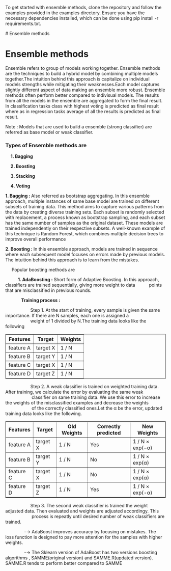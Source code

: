 
    
<p> To get started with ensemble methods, clone the repository and follow the examples provided in the examples directory. Ensure you have the necessary dependencies installed, which can be done using pip install -r requirements.txt.</p>
# Ensemble methods

<h1> Ensemble methods </h1>


<p class = "class="left-space-small">Ensemble refers to group of models working together. Ensemble methods are the techniques to build a hybrid model by combining multiple models together.The intuition behind this approach is capitalize on individual models strengths while mitigating their weaknesses.Each model captures slightly different aspect of data making an ensemble more robust. Ensemble methods often perform better compared to indivisual models. The results from all the models in the ensemble are aggregated to form the final result. In classification tasks class with highest voting is predicted as final result where as in regression tasks average of all the results is predicted as final result.
</p>
<p>Note : Models that are used to build a ensemble (strong classifier) are referred as base model or weak classifier.</p> 
<h3>Types of Ensemble methods are </h2>
<p><strong>&nbsp;&nbsp;&nbsp;&nbsp;&nbsp;1. Bagging</strong></p>
<p><strong>&nbsp;&nbsp;&nbsp;&nbsp;&nbsp;2. Boosting</strong></p>
<p><strong>&nbsp;&nbsp;&nbsp;&nbsp;&nbsp;3. Stacking</strong></p>
<p><strong>&nbsp;&nbsp;&nbsp;&nbsp;&nbsp;4. Voting</strong></p>

<p> </p>
<p><strong>1. Bagging : </strong>Also referred as bootstrap aggregating. In this ensemble approach, multiple instances of same base model are trained on different subsets of training data. This method aims to capture various patterns from the data by creating diverse training sets. Each subset is randomly selected with replacement, a process known as bootstrap sampling, and each subset has the same number of samples as the original dataset.  These models are trained independently on their respective subsets. A well-known example of this technique is Random Forest, which combines multiple decision trees to improve overall performance</p>
<p> </p>
<p><strong>2. Boosting : </strong>In this ensemble approach, models are trained in sequence where each subsequent model focuses on errors made by previous models. The intuition behind this approach is to learn from the mistakes.  
</p> 
<p>&nbsp;&nbsp;&nbsp;&nbsp;&nbsp;Popular boosting methods are </p>
<p>&nbsp;&nbsp;&nbsp;&nbsp;&nbsp;&nbsp;&nbsp;&nbsp;&nbsp;&nbsp;<strong>1. AdaBoosting : </strong> Short form of Adaptive Boosting. In this approach, classifiers are trained sequentially, giving more weight to data &nbsp;&nbsp;&nbsp;&nbsp;&nbsp;&nbsp;&nbsp;&nbsp;&nbsp;&nbsp;points that are misclassified in previous rounds. </p>
<p><strong> &nbsp;&nbsp;&nbsp;&nbsp;&nbsp;&nbsp;&nbsp;&nbsp;&nbsp;&nbsp;&nbsp;&nbsp;&nbsp;&nbsp;&nbsp;Training process :</strong></p>
<p>&nbsp;&nbsp;&nbsp;&nbsp;&nbsp;&nbsp;&nbsp;&nbsp;&nbsp;&nbsp;&nbsp;&nbsp;&nbsp;&nbsp;&nbsp;&nbsp;&nbsp;&nbsp;&nbsp;&nbsp;Step 1. At the start of training, every sample is given the same importance. If there are N samples, each one is assigned a  &nbsp;&nbsp;&nbsp;&nbsp;&nbsp;&nbsp;&nbsp;&nbsp;&nbsp;&nbsp;&nbsp;&nbsp;&nbsp;&nbsp;&nbsp;&nbsp;&nbsp;&nbsp;&nbsp;&nbsp;weight of 1 divided by N.The training data looks like the following </p>
<table border="1" align="center"> <thead>
            <tr>
                <th>Features</th>
                <th>Target</th>
                <th>Weights</th>
            </tr>
        </thead>
        <tbody>
            <tr>
                <td>feature A</td>
                <td>target X</td>
                <td>1 / N</td>
            </tr>
            <tr>
                <td>feature B</td>
                <td>target Y</td>
                <td>1 / N</td>
            </tr>
            <tr>
                <td>feature C</td>
                <td>target X</td>
                <td>1 / N</td>
            </tr>
            <tr>
                <td>feature D</td>
                <td>target Z</td>
                <td>1 / N</td>
            </tr>
        </tbody>
</table>
<p>&nbsp;&nbsp;&nbsp;&nbsp;&nbsp;&nbsp;&nbsp;&nbsp;&nbsp;&nbsp;&nbsp;&nbsp;&nbsp;&nbsp;&nbsp;&nbsp;&nbsp;&nbsp;&nbsp;&nbsp;Step 2. A weak classifier is trained on weighted training data. After training, we calculate the error by evaluating the same weak &nbsp;&nbsp;&nbsp;&nbsp;&nbsp;&nbsp;&nbsp;&nbsp;&nbsp;&nbsp;&nbsp;&nbsp;&nbsp;&nbsp;&nbsp;&nbsp;&nbsp;&nbsp;&nbsp;&nbsp; classifier on same training data. We use this error to increase the weights of the misclassified examples and decrease the weights &nbsp;&nbsp;&nbsp;&nbsp;&nbsp;&nbsp;&nbsp;&nbsp;&nbsp;&nbsp;&nbsp;&nbsp;&nbsp;&nbsp;&nbsp;&nbsp;&nbsp;&nbsp;&nbsp;&nbsp;  of the correctly classified ones.Let the α be the error, updated training data looks like the following. </p>
<table border="1" align="center"> <thead>
            <tr>
                <th>Features</th>
                <th>Target</th>
                <th>Old Weights</th>
                <th>Correctly predicted</th>
                <th>New Weights</th>
            </tr>
        </thead>
        <tbody>
            <tr>
                <td>feature A</td>
                <td>target X</td>
                <td>1 / N</td>
                <td> Yes </td>
                <td>1 / N × exp(−α)</td> 
            </tr>
            <tr>
                <td>feature B</td>
                <td>target Y</td>
                <td>1 / N</td>
                <td> No </td>
                <td> 1 / N × exp(α) </td>
            </tr>
            <tr>
                <td>feature C</td>
                <td>target X</td>
                <td>1 / N</td>
                <td> No </td>
                <td>  1 / N × exp(α) </td>
            </tr>
            <tr>
                <td>feature D</td>
                <td>target Z</td>
                <td>1 / N</td>
                <td> Yes </td>
                <td>  1 / N × exp(-α)</td> 
            </tr>
        </tbody>
</table>
<p>&nbsp;&nbsp;&nbsp;&nbsp;&nbsp;&nbsp;&nbsp;&nbsp;&nbsp;&nbsp;&nbsp;&nbsp;&nbsp;&nbsp;&nbsp;&nbsp;&nbsp;&nbsp;&nbsp;&nbsp;Step 3. The second weak classifier is trained the weight adjusted data. Then evaluated and weights are adjusted accordingy. This &nbsp;&nbsp;&nbsp;&nbsp;&nbsp;&nbsp;&nbsp;&nbsp;&nbsp;&nbsp;&nbsp;&nbsp;&nbsp;&nbsp;&nbsp;&nbsp;&nbsp;&nbsp;&nbsp;&nbsp; process is repeatly until desired number of weak classifiers are trained. </p> 
<p>&nbsp;&nbsp;&nbsp;&nbsp;&nbsp;&nbsp;&nbsp;&nbsp;&nbsp;&nbsp;&nbsp;&nbsp;&nbsp;&nbsp;&nbsp;-→ AdaBoost improves accuracy by focusing on mistakes. The loss function is designed to pay more attention for the samples with higher weights.</p>
<p>&nbsp;&nbsp;&nbsp;&nbsp;&nbsp;&nbsp;&nbsp;&nbsp;&nbsp;&nbsp;&nbsp;&nbsp;&nbsp;&nbsp;&nbsp;-→ The Sklearn version of AdaBoost has two versions boosting algorithms , SAMME(original version) and SAMME.R(updated version). SAMME.R tends to perform better compared to SAMME </p>


